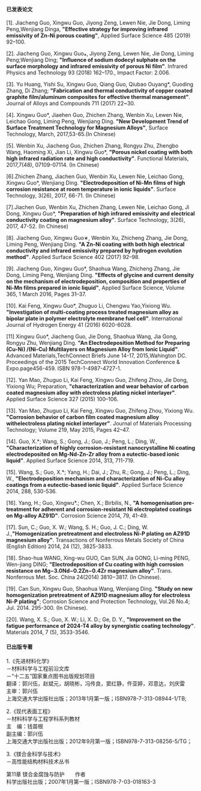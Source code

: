 #### 已发表论文
[1]. Jiacheng Guo, Xingwu Guo, Jiyong Zeng, Lewen Nie, Jie Dong, Liming Peng,Wenjiang Dinga, **"Effective strategy for improving infrared emissivity of Zn-Ni porous coating"**, Applied Surface Science 485 (2019) 92–100.

[2]. Jiacheng Guo, Xingwu Guo⁎, Jiyong Zeng, Lewen Nie, Jie Dong, Liming Peng;Wenjiang Ding; **"Influence of sodium dodecyl sulphate on the surface morphology and infrared emissivity of porous Ni film"**. Infrared Physics and Technology 93 (2018) 162–170., Impact Factor: 2.006.

[3]. Yu Huang, Yishi Su, Xingwu Guo, Qiang Guo, Qiubao Ouyang*, Guoding Zhang, Di Zhang; **"Fabrication and thermal conductivity of copper coated graphite film/aluminum composites for effective thermal management"**. Journal of Alloys and Compounds 711 (2017) 22~30.

[4]. Xingwu Guo*, Jiaehen Guo, Zhichen Zhang, Wenbin Xu, Lewen Nie, Leichao Gong, Liming Peng, Wenjiang Ding. **"New Development Trend of Surface Treatment Technology for Magnesium Alloys"**, Surface Technology, March, 2017,53-65.(In Chinese)

[5]. Wenbin Xu, Jiacheng Guo, Zhichen Zhang, Rongyu Zhu, Zhengbo Wang, Haoming Xi, Jian Li, Xingwu Guo*, **"Porous nickel coating with both high infrared radiation rate and high conductivity"**. Functional Materials, 2017,7(48), 07109-07114. (In Chinese)

[6].Zhichen Zhang, Jiachen Guo, Wenbin Xu, Lewen Nie, Leichao Gong, Xingwu Guo*, Wenjiang Ding. **"Electrodeposition of Ni-Mn films of high corrosion resistance at room temperature in ionic liquids"**. Surface Technology, 3(26), 2017, 66-71. (In Chinese)

[7].Jiachen Guo, Wenbin Xu, Zhichen Zhang, Lewen Nie, Leichao Gong, Ji Dong, Xingwu Guo*, **"Preparation of high infrared emissivity and electrical conductivity coating on magnesium alloy"**. Surface Technology, 3(26), 2017, 47-52. (In Chinese)

[8]. Jiacheng Guo, Xingwu Guo∗, Wenbin Xu, Zhicheng Zhang, Jie Dong, Liming Peng, Wenjiang Ding. **"A Zn-Ni coating with both high electrical conductivity and infrared emissivity prepared by hydrogen evolution method"**. Applied Surface Science 402 (2017) 92–98.

[9]. Jiacheng Guo, Xingwu Guo*, Shaohua Wang, Zhicheng Zhang, Jie Dong, Liming Peng, Wenjiang Ding. **"Effects of glycine and current density on the mechanism of electrodeposition, composition and properties of Ni-Mn films prepared in ionic liquid"**, Applied Surface Science, Volume 365, 1 March 2016, Pages 31–37. 

[10]. Kai Feng, Xingwu Guo*, Zhuguo Li, Chengwu Yao,Yixiong Wu. **"Investigation of multi-coating process treated magnesium alloy as bipolar plate in polymer electrolyte membrane fuel cell"**. International Journal of Hydrogen Energy 41 (2016) 6020-6028.

[11] Xingwu Guo*, Jiacheng Guo, Jie Dong, Shaohua Wang, Jia Gong, Rongyu Zhu, Wenjiang Ding. **"An Electrodeposition Method for Preparing (Cu-Ni) /(Ni-Cu) Multilayers on Magnesium Alloy from Ionic Liquid"**. Advanced Materials,TechConnect Briefs June 14-17, 2015,Wahington DC. Proceedings of the 2015 TechConnect World Innovation Conference & Expo.page456-459. ISBN 978-1-4987-4727-1. 

[12]. Yan Mao, Zhuguo Li, Kai Feng, Xingwu Guo, Zhifeng Zhou, Jie Dong, Yixiong Wu; Preparation, **"characterization and wear behavior of carbon coated magnesium alloy with electroless plating nickel interlayer"**. Applied Surface Science 327 (2015) 100–106.

[13]. Yan Mao, Zhuguo Li, Kai Feng, Xingwu Guo, Zhifeng Zhou, Yixiong Wu. **"Corrosion behavior of carbon film coated magnesium alloy withelectroless plating nickel interlayer"**. Journal of Materials Processing Technology; Volume 219, May 2015, Pages 42–47.

[14]. Guo, X.*; Wang, S.; Gong, J.; Guo, J.; Peng, L.; Ding, W., **"Characterization of highly corrosion-resistant nanocrystalline Ni coating electrodeposited on Mg-Nd-Zn-Zr alloy from a eutectic-based ionic liquid"**. Applied Surface Science 2014, 313, 711-719.

[15]. Wang, S.; Guo, X.*; Yang, H.; Dai, J.; Zhu, R.; Gong, J.; Peng, L.; Ding, W., **"Electrodeposition mechanism and characterization of Ni-Cu alloy coatings from a eutectic-based ionic liquid"**. Applied Surface Science 2014, 288, 530-536.

[16]. Yang, H.; Guo, Xingwu*.; Chen, X.; Birbilis, N., **"A homogenisation pre-treatment for adherent and corrosion-resistant Ni electroplated coatings on Mg-alloy AZ91D"**. Corrosion Science 2014, 79, 41-49.

[17]. Sun, C.; Guo, X. W.; Wang, S. H.; Guo, J. C.; Ding, W. J.,**"Homogenization pretreatment and electroless Ni-P plating on AZ91D magnesium alloy"**. Transactions of Nonferrous Metals Society of China (English Edition) 2014, 24 (12), 3825-3833.

[18]. Shao-hua WANG, Xing-wu GUO, Can SUN, Jia GONG, Li-ming PENG, Wen-jiang DING; **"Electrodeposition of Cu coating with high corrosion resistance on Mg−3.0Nd−0.2Zn−0.4Zr magnesium alloy"**. Trans. Nonferrous Met. Soc. China 24(2014) 3810−3817. (In Chinese).

[19]. Can Sun, Xingwu Guo, Shaohua Wang, Wenjiang Ding. **"Study on new homogenization pretreatment of AZ91D magnesium alloy for electroless Ni-P plating"**; Corrosion Science and Protection Technology, Vol.26 No.4; Jul. 2014. 295-300. (In Chinese).

[20]. Wang, X. S.; Guo, X. W.; Li, X. D.; Ge, D. Y., **"Improvement on the fatigue performance of 2024-T4 alloy by synergistic coating technology"**. Materials 2014, 7 (5), 3533-3546.


#### 已出版专著
1.《先进材料化学》   
      －材料科学与工程前沿文库  
      －“十二五”国家重点图书出版规划项目  
翻译：郭兴伍，赵斌元，胡晓彬，冯传良，窦红静，仵亚婷，邓意达，刘庆雷  
主审：郭兴伍  
上海交通大学出版社出版；2013年1月第一版；ISBN978-7-313-08944-1/TB;  

2.《现代表面工程》  
       －材料科学与工程学科系列教材  
主　编：钱苗根  
副主编：郭兴伍  
上海交通大学出版社出版；2012年9月第一版；ISBN978-7-313-08256-5/TG；  

3.《镁合金科学与技术》    
－高性能结构材料技术丛书  

第11章 镁合金腐蚀与防护　　作者  
科学出版社出版；2007年1月第一版；ISBN978-7-03-018163-3  
